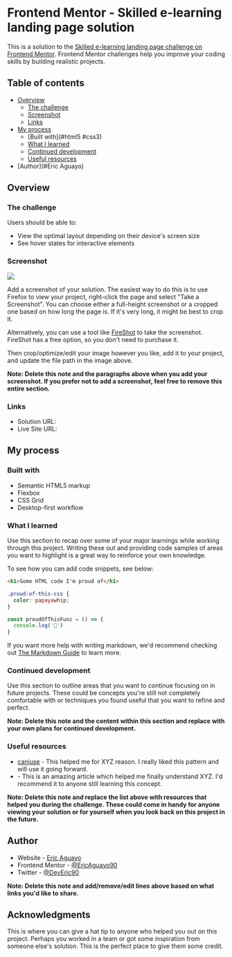 # Frontend Mentor - Skilled e-learning landing page solution

This is a solution to the [Skilled e-learning landing page challenge on Frontend Mentor](https://www.frontendmentor.io/challenges/skilled-elearning-landing-page-S1ObDrZ8q). Frontend Mentor challenges help you improve your coding skills by building realistic projects.

## Table of contents

- [Overview](#overview)
  - [The challenge](#skilled-learning-landing-page)
  - [Screenshot](#screenshot)
  - [Links](#links)
- [My process](#my-process)
  - [Built with](#html5 #css3)
  - [What I learned](#what-i-learned)
  - [Continued development](#continued-development)
  - [Useful resources](#useful-resources)
- [Author](#Eric Aguayo)


## Overview

### The challenge

Users should be able to:

- View the optimal layout depending on their device's screen size
- See hover states for interactive elements

### Screenshot

![](./screenshot.jpg)

Add a screenshot of your solution. The easiest way to do this is to use Firefox to view your project, right-click the page and select "Take a Screenshot". You can choose either a full-height screenshot or a cropped one based on how long the page is. If it's very long, it might be best to crop it.

Alternatively, you can use a tool like [FireShot](https://getfireshot.com/) to take the screenshot. FireShot has a free option, so you don't need to purchase it. 

Then crop/optimize/edit your image however you like, add it to your project, and update the file path in the image above.

**Note: Delete this note and the paragraphs above when you add your screenshot. If you prefer not to add a screenshot, feel free to remove this entire section.**

### Links

- Solution URL: [](https://your-solution-url.com)
- Live Site URL: [](https://your-live-site-url.com)

## My process

### Built with

- Semantic HTML5 markup
- Flexbox
- CSS Grid
- Desktop-first workflow


### What I learned

Use this section to recap over some of your major learnings while working through this project. Writing these out and providing code samples of areas you want to highlight is a great way to reinforce your own knowledge.

To see how you can add code snippets, see below:

```html
<h1>Some HTML code I'm proud of</h1>
```
```css
.proud-of-this-css {
  color: papayawhip;
}
```
```js
const proudOfThisFunc = () => {
  console.log('🎉')
}
```

If you want more help with writing markdown, we'd recommend checking out [The Markdown Guide](https://www.markdownguide.org/) to learn more.


### Continued development

Use this section to outline areas that you want to continue focusing on in future projects. These could be concepts you're still not completely comfortable with or techniques you found useful that you want to refine and perfect.

**Note: Delete this note and the content within this section and replace with your own plans for continued development.**

### Useful resources

- [caniuse](https://www.example.com) - This helped me for XYZ reason. I really liked this pattern and will use it going forward.
- [](https://www.example.com) - This is an amazing article which helped me finally understand XYZ. I'd recommend it to anyone still learning this concept.

**Note: Delete this note and replace the list above with resources that helped you during the challenge. These could come in handy for anyone viewing your solution or for yourself when you look back on this project in the future.**

## Author

- Website - [Eric Aguayo](https://www.ericaguayo.com)
- Frontend Mentor - [@EricAguayo90](https://www.frontendmentor.io/profile/EricAguayo90e)
- Twitter - [@DevEric90](https://www.twitter.com/DevEric90)

**Note: Delete this note and add/remove/edit lines above based on what links you'd like to share.**

## Acknowledgments

This is where you can give a hat tip to anyone who helped you out on this project. Perhaps you worked in a team or got some inspiration from someone else's solution. This is the perfect place to give them some credit.